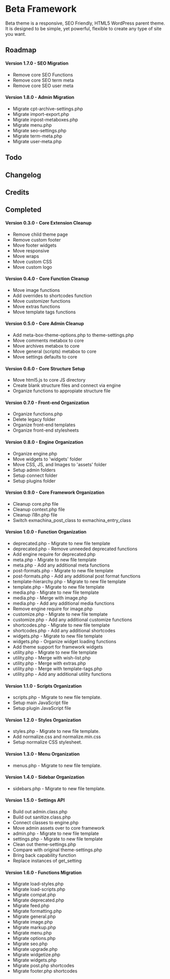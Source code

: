 Beta Framework
==============
Beta theme is a responsive, SEO Friendly, HTML5 WordPress parent theme. It is designed to be simple, yet powerful, flexible to create any type of site you want.


Roadmap
-------
#### Version 1.7.0 - SEO Migration
+ Remove core SEO Functions
+ Remove core SEO term meta
+ Remove core SEO user meta

#### Version 1.8.0 - Admin Migration
+ Migrate cpt-archive-settings.php
+ Migrate import-export.php
+ Migrate inpost-metaboxes.php
+ Migrate menu.php
+ Migrate seo-settings.php
+ Migrate term-meta.php
+ Migrate user-meta.php



Todo
----

Changelog
---------

Credits
-------

Completed
---------
#### Version 0.3.0 - Core Extension Cleanup
- Remove child theme page
- Remove custom footer
- Move footer widgets
- Move responsive
- Move wraps
- Move custom CSS
- Move custom logo

#### Version 0.4.0 - Core Function Cleanup
- Move image functions
- Add overrides to shortcodes function
- Move customizer functions
- Move extras functions
- Move template tags functions

#### Version 0.5.0 - Core Admin Cleanup
- Add meta-box-theme-options.php to theme-settings.php
- Move comments metabox to core
- Move archives metabox to core
- Move general (scripts) metabox to core
- Move settings defaults to core

#### Version 0.6.0 - Core Structure Setup
- Move html5.js to core JS directory
- Create blank structure files and connect via engine
- Organize functions to appropiate structure file

#### Version 0.7.0 - Front-end Organization
- Organize functions.php
- Delete legacy folder
- Organize front-end templates
- Organize front-end stylesheets

#### Version 0.8.0 - Engine Organization
- Organize engine.php
- Move widgets to 'widgets' folder
- Move CSS, JS, and Images to 'assets' folder
- Setup admin folders
- Setup connect folder
- Setup plugins folder

#### Version 0.9.0 - Core Framework Organization
- Cleanup core.php file
- Cleanup context.php file
- Cleanup i18n.php file
- Switch exmachina_post_class to exmachina_entry_class

#### Version 1.0.0 - Function Organization
- deprecated.php - Migrate to new file template
- deprecated.php - Remove unneeded deprecated functions
- Add engine require for deprecated.php
- meta.php - Migrate to new file template
- meta.php - Add any additional meta functions
- post-formats.php - Migrate to new file template
- post-formats.php - Add any additional post format functions
- template-hierarchy.php - Migrate to new file template
- template.php - Migrate to new file template
- media.php - Migrate to new file template
- media.php - Merge with image.php
- media.php - Add any additional media functions
- Remove engine require for image.php
- customize.php - Migrate to new file template
- customize.php - Add any additional customize functions
- shortcodes.php - Migrate to new file template
- shortcodes.php - Add any additional shortcodes
- widgets.php - Migrate to new file template
- widgets.php - Organize widget loading functions
- Add theme support for framework widgets
- utility.php - Migrate to new file template
- utility.php - Merge with wish-list.php
- utility.php - Merge with extras.php
- utility.php - Merge with template-tags.php
- utility.php - Add any additional utility functions

#### Version 1.1.0 - Scripts Organization
- scripts.php - Migrate to new file template.
- Setup main JavaScript file
- Setup plugin JavaScript file

#### Version 1.2.0 - Styles Organization
- styles.php - Migrate to new file template.
- Add normalize.css and normalize.min.css
- Setup normalize CSS stylesheet.

#### Version 1.3.0 - Menu Organization
- menus.php - Migrate to new file template.

#### Version 1.4.0 - Sidebar Organization
- sidebars.php - Migrate to new file template.

#### Version 1.5.0 - Settings API
- Build out admin.class.php
- Build out sanitize.class.php
- Connect classes to engine.php
- Move admin assets over to core framework
- admin.php - Migrate to new file template
- settings.php - Migrate to new file template
- Clean out theme-settings.php
- Compare with original theme-settings.php
- Bring back capability function
- Replace instances of get_setting

#### Version 1.6.0 - Functions Migration
- Migrate load-styles.php
- Migrate load-scripts.php
- Migrate compat.php
- Migrate deprecated.php
- Migrate feed.php
- Migrate formatting.php
- Migrate general.php
- Migrate image.php
- Migrate markup.php
- Migrate menu.php
- Migrate options.php
- Migrate seo.php
- Migrate upgrade.php
- Migrate widgetize.php
- Migrate widgets.php
- Migrate post.php shortcodes
- Migrate footer.php shortcodes
